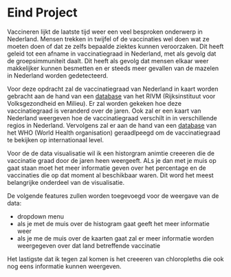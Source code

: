 Eind Project
============
Vaccineren lijkt de laatste tijd weer een veel besproken onderwerp in Nederland. Mensen trekken in twijfel of de vaccinaties wel doen wat ze moeten doen of dat ze zelfs bepaalde ziektes kunnen veroorzaken. Dit heeft geleid tot een afname in vaccinatiegraad in Nederland, met als gevolg dat de groepsimmuniteit daalt. Dit heeft als gevolg dat mensen elkaar weer makkelijker kunnen besmetten en er steeds meer gevallen van de mazelen in Nederland worden gedetecteerd. 

Voor deze opdracht zal de vaccinatiegraad van Nederland in kaart worden gebracht aan de hand van een [database](https://www.volksgezondheidenzorg.info/onderwerp/vaccinaties/cijfers-context/trends#node-trend-vaccinatiegraad-zuigelingen) van het RIVM (Rijksinstituut voor Volksgezondheid en Milieu). Er zal worden gekeken hoe deze vaccinatiegraad is veranderd over de jaren. Ook zal er een kaart van Nederland weergeven hoe de vaccinatiegraad verschilt in in verschillende regios in Nederland. Vervolgens zal er aan de hand van een [database](http://apps.who.int/gho/data/node.main.A824?lang=en) van het WHO (World Health organisation) geraadlpeegd om de vaccinatiegraad te bekijken op internationaal level. 

Voor de de data visualisatie wil ik een historgram animtie creeeren die de vaccinatie graad door de jaren heen weergeeft. ALs je dan met je muis op gaat staan moet het meer informatie geven over het percentage en de vaccinaties die op dat moment al beschikbaar waren. Dit word het meest belangrijke onderdeel van de visualisatie.

De volgende features zullen worden toegevoegd voor de weergave van de data:

* dropdown menu
* als je met de muis over de histogram gaat geeft het meer informatie weer
* als je me de muis over de kaarten gaat zal er meer informatie worden weergegeven over dat land betreffende vaccinatie

Het lastigste dat ik tegen zal komen is het creeeren van chloropleths die ook nog eens informatie kunnen weergeven.
